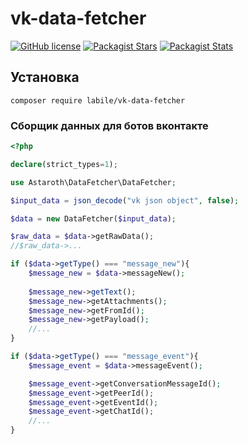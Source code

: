 # vk-data-fetcher

[![GitHub license](https://img.shields.io/badge/license-BSD-green.svg)](https://github.com/labi-le/vk-data-fetcher/blob/main/LICENSE)
[![Packagist Stars](https://img.shields.io/packagist/stars/labile/vk-data-fetcher)](https://packagist.org/packages/labile/vk-data-fetcher/stats)
[![Packagist Stats](https://img.shields.io/packagist/dt/labile/vk-data-fetcher)](https://packagist.org/packages/labile/vk-data-fetcher/stats)

## Установка

`composer require labile/vk-data-fetcher`

### Сборщик данных для ботов вконтакте

```php
<?php

declare(strict_types=1);

use Astaroth\DataFetcher\DataFetcher;

$input_data = json_decode("vk json object", false);

$data = new DataFetcher($input_data);

$raw_data = $data->getRawData();
//$raw_data->...

if ($data->getType() === "message_new"){
    $message_new = $data->messageNew();
    
    $message_new->getText();
    $message_new->getAttachments();
    $message_new->getFromId();
    $message_new->getPayload();
    //...
}

if ($data->getType() === "message_event"){
    $message_event = $data->messageEvent();

    $message_event->getConversationMessageId();
    $message_event->getPeerId();
    $message_event->getEventId();
    $message_event->getChatId();
    //...
}

```

